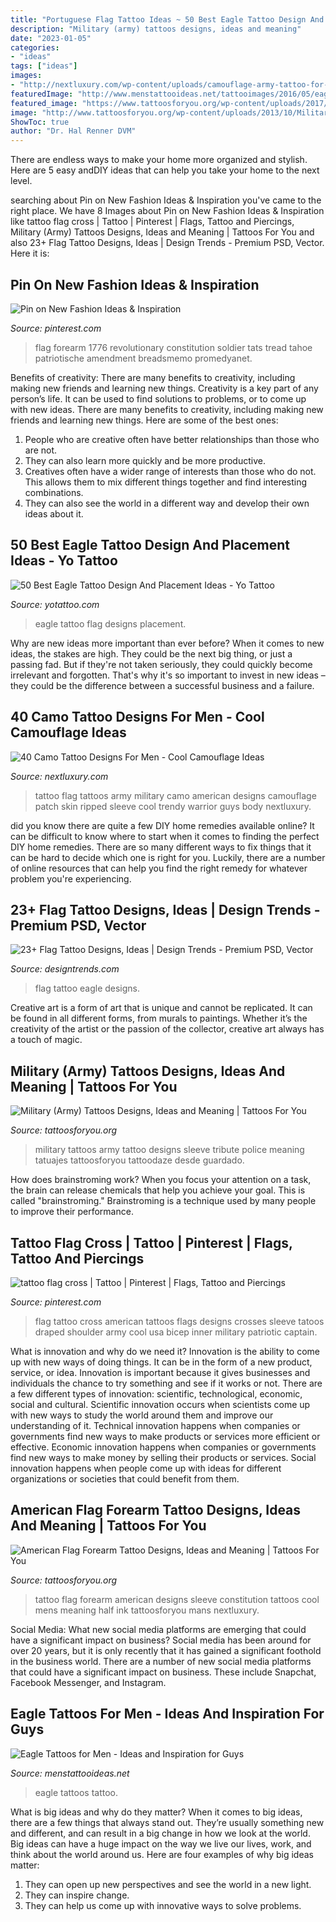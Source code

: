 ```yaml
---
title: "Portuguese Flag Tattoo Ideas ~ 50 Best Eagle Tattoo Design And Placement Ideas"
description: "Military (army) tattoos designs, ideas and meaning"
date: "2023-01-05"
categories:
- "ideas"
tags: ["ideas"]
images:
- "http://nextluxury.com/wp-content/uploads/camouflage-army-tattoo-for-men-with-american-flag-patch-ripped-skin-design.jpg"
featuredImage: "http://www.menstattooideas.net/tattooimages/2016/05/eagle-tattoos-48.jpg"
featured_image: "https://www.tattoosforyou.org/wp-content/uploads/2017/10/Photos-of-American-Flag-Forearm-Tattoo.jpg"
image: "http://www.tattoosforyou.org/wp-content/uploads/2013/10/Military-Tribute-Tattoos.jpg"
ShowToc: true
author: "Dr. Hal Renner DVM"
---
```



There are endless ways to make your home more organized and stylish. Here are 5 easy andDIY ideas that can help you take your home to the next level.

	

		
searching about Pin on New Fashion Ideas &amp; Inspiration you've came to the right place. We have 8 Images about Pin on New Fashion Ideas &amp; Inspiration like tattoo flag cross | Tattoo | Pinterest | Flags, Tattoo and Piercings, Military (Army) Tattoos Designs, Ideas and Meaning | Tattoos For You and also 23+ Flag Tattoo Designs, Ideas | Design Trends - Premium PSD, Vector. Here it is:
		
    
## Pin On New Fashion Ideas &amp; Inspiration

<img loading=lazy src="https://i.pinimg.com/736x/2f/3e/72/2f3e728abf17a0fd2aac3fac3eb1c1f6.jpg" onerror="this.onerror=null;this.src='https://tse2.mm.bing.net/th?id=OIP.SnDAqcY_ZcWW3h7OgoiUvwHaNK&amp;pid=15.1';" alt="Pin on New Fashion Ideas &amp; Inspiration">

_Source: pinterest.com_

>flag forearm 1776 revolutionary constitution soldier tats tread tahoe patriotische amendment breadsmemo promedyanet. 

	

Benefits of creativity: There are many benefits to creativity, including making new friends and learning new things.
Creativity is a key part of any person’s life. It can be used to find solutions to problems, or to come up with new ideas. There are many benefits to creativity, including making new friends and learning new things. Here are some of the best ones: 
1. People who are creative often have better relationships than those who are not.
2. They can also learn more quickly and be more productive.
3. Creatives often have a wider range of interests than those who do not. This allows them to mix different things together and find interesting combinations.
4. They can also see the world in a different way and develop their own ideas about it.

    
## 50 Best Eagle Tattoo Design And Placement Ideas - Yo Tattoo

<img loading=lazy src="http://yotattoo.com/wp-content/uploads/2016/03/American-Flag-and-Eagle-Tattoo-Designs.jpg" onerror="this.onerror=null;this.src='https://tse1.mm.bing.net/th?id=OIP._dxPMJshkZ6y3GOgGpYjMQHaM0&amp;pid=15.1';" alt="50 Best Eagle Tattoo Design And Placement Ideas - Yo Tattoo">

_Source: yotattoo.com_

>eagle tattoo flag designs placement. 

	

Why are new ideas more important than ever before?
When it comes to new ideas, the stakes are high. They could be the next big thing, or just a passing fad. But if they're not taken seriously, they could quickly become irrelevant and forgotten. That's why it's so important to invest in new ideas – they could be the difference between a successful business and a failure.

    
## 40 Camo Tattoo Designs For Men - Cool Camouflage Ideas

<img loading=lazy src="http://nextluxury.com/wp-content/uploads/camouflage-army-tattoo-for-men-with-american-flag-patch-ripped-skin-design.jpg" onerror="this.onerror=null;this.src='https://tse1.mm.bing.net/th?id=OIP.7nFbqggZ2ulThhtRXDBCcQHaHa&amp;pid=15.1';" alt="40 Camo Tattoo Designs For Men - Cool Camouflage Ideas">

_Source: nextluxury.com_

>tattoo flag tattoos army military camo american designs camouflage patch skin ripped sleeve cool trendy warrior guys body nextluxury. 

	

did you know there are quite a few DIY home remedies available online?
It can be difficult to know where to start when it comes to finding the perfect DIY home remedies. There are so many different ways to fix things that it can be hard to decide which one is right for you. Luckily, there are a number of online resources that can help you find the right remedy for whatever problem you're experiencing.

    
## 23+ Flag Tattoo Designs, Ideas | Design Trends - Premium PSD, Vector

<img loading=lazy src="https://images.designtrends.com/wp-content/uploads/2016/02/26065521/Eagle-with-Flag-Tattoo.jpg" onerror="this.onerror=null;this.src='https://tse4.mm.bing.net/th?id=OIP.CMOu4DYBFmkJvrHoMfOm0AHaHa&amp;pid=15.1';" alt="23+ Flag Tattoo Designs, Ideas | Design Trends - Premium PSD, Vector">

_Source: designtrends.com_

>flag tattoo eagle designs. 

	

Creative art is a form of art that is unique and cannot be replicated. It can be found in all different forms, from murals to paintings. Whether it’s the creativity of the artist or the passion of the collector, creative art always has a touch of magic.

    
## Military (Army) Tattoos Designs, Ideas And Meaning | Tattoos For You

<img loading=lazy src="http://www.tattoosforyou.org/wp-content/uploads/2013/10/Military-Tribute-Tattoos.jpg" onerror="this.onerror=null;this.src='https://tse2.mm.bing.net/th?id=OIP.ex9GoX1KDL1NW8dR_hHozQHaJ3&amp;pid=15.1';" alt="Military (Army) Tattoos Designs, Ideas and Meaning | Tattoos For You">

_Source: tattoosforyou.org_

>military tattoos army tattoo designs sleeve tribute police meaning tatuajes tattoosforyou tattoodaze desde guardado. 

	

How does brainstroming work?
When you focus your attention on a task, the brain can release chemicals that help you achieve your goal. This is called "brainstroming." Brainstroming is a technique used by many people to improve their performance.

    
## Tattoo Flag Cross | Tattoo | Pinterest | Flags, Tattoo And Piercings

<img loading=lazy src="https://s-media-cache-ak0.pinimg.com/736x/a8/42/45/a84245b6d4a138eca7a5fd5f1eea83c6--flags-crosses.jpg" onerror="this.onerror=null;this.src='https://tse3.mm.bing.net/th?id=OIP.xeEBwdY53MIYg3C3XFDKdwHaJ3&amp;pid=15.1';" alt="tattoo flag cross | Tattoo | Pinterest | Flags, Tattoo and Piercings">

_Source: pinterest.com_

>flag tattoo cross american tattoos flags designs crosses sleeve tatoos draped shoulder army cool usa bicep inner military patriotic captain. 

	

What is innovation and why do we need it?
Innovation is the ability to come up with new ways of doing things. It can be in the form of a new product, service, or idea. Innovation is important because it gives businesses and individuals the chance to try something and see if it works or not.
There are a few different types of innovation: scientific, technological, economic, social and cultural. Scientific innovation occurs when scientists come up with new ways to study the world around them and improve our understanding of it. Technical innovation happens when companies or governments find new ways to make products or services more efficient or effective. Economic innovation happens when companies or governments find new ways to make money by selling their products or services. Social innovation happens when people come up with ideas for different organizations or societies that could benefit from them.

    
## American Flag Forearm Tattoo Designs, Ideas And Meaning | Tattoos For You

<img loading=lazy src="https://www.tattoosforyou.org/wp-content/uploads/2017/10/Photos-of-American-Flag-Forearm-Tattoo.jpg" onerror="this.onerror=null;this.src='https://tse3.mm.bing.net/th?id=OIP.NPKmvEiAQZG_DRIVwN5OiQHaHa&amp;pid=15.1';" alt="American Flag Forearm Tattoo Designs, Ideas and Meaning | Tattoos For You">

_Source: tattoosforyou.org_

>tattoo flag forearm american designs sleeve constitution tattoos cool mens meaning half ink tattoosforyou mans nextluxury. 

	

Social Media: What new social media platforms are emerging that could have a significant impact on business?
Social media has been around for over 20 years, but it is only recently that it has gained a significant foothold in the business world. There are a number of new social media platforms that could have a significant impact on business. These include Snapchat, Facebook Messenger, and Instagram.

    
## Eagle Tattoos For Men - Ideas And Inspiration For Guys

<img loading=lazy src="http://www.menstattooideas.net/tattooimages/2016/05/eagle-tattoos-48.jpg" onerror="this.onerror=null;this.src='https://tse3.mm.bing.net/th?id=OIP.rn0Gp0irW0EsWyF7nxvoPQHaJ4&amp;pid=15.1';" alt="Eagle Tattoos for Men - Ideas and Inspiration for Guys">

_Source: menstattooideas.net_

>eagle tattoos tattoo. 

	

What is big ideas and why do they matter?
When it comes to big ideas, there are a few things that always stand out. They’re usually something new and different, and can result in a big change in how we look at the world. Big ideas can have a huge impact on the way we live our lives, work, and think about the world around us. Here are four examples of why big ideas matter: 
1. They can open up new perspectives and see the world in a new light.
2. They can inspire change.
3. They can help us come up with innovative ways to solve problems.

